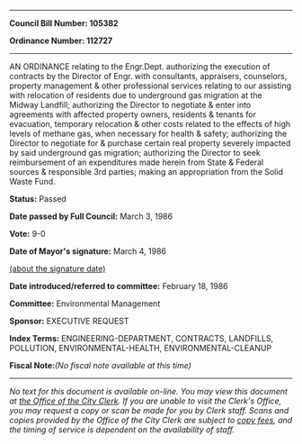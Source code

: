 

********

**Council Bill Number: 105382**
   
**Ordinance Number: 112727**
********

 AN ORDINANCE relating to the Engr.Dept. authorizing the execution of contracts by the Director of Engr. with consultants, appraisers, counselors, property management & other professional services relating to our assisting with relocation of residents due to underground gas migration at the Midway Landfill; authorizing the Director to negotiate & enter into agreements with affected property owners, residents & tenants for evacuation, temporary relocation & other costs related to the effects of high levels of methane gas, when necessary for health & safety; authorizing the Director to negotiate for & purchase certain real property severely impacted by said underground gas migration; authorizing the Director to seek reimbursement of an expenditures made herein from State & Federal sources & responsible 3rd parties; making an appropriation from the Solid Waste Fund.

**Status:** Passed
   
**Date passed by Full Council:** March 3, 1986
   
**Vote:** 9-0
   
**Date of Mayor's signature:** March 4, 1986
   
[(about the signature date)](/~public/approvaldate.htm)
   
   
   
**Date introduced/referred to committee:** February 18, 1986
   
**Committee:** Environmental Management
   
**Sponsor:** EXECUTIVE REQUEST
   
   
**Index Terms:** ENGINEERING-DEPARTMENT, CONTRACTS, LANDFILLS, POLLUTION, ENVIRONMENTAL-HEALTH, ENVIRONMENTAL-CLEANUP

**Fiscal Note:**_(No fiscal note available at this time)_
********

_No text for this document is available on-line. You may view this document at [the Office of the City Clerk](http://www.seattle.gov/leg/clerk/contactUs.htm). If you are unable to visit the Clerk's Office, you may request a copy or scan be made for you by Clerk staff. Scans and copies provided by the Office of the City Clerk are subject to [copy fees](http://clerk.seattle.gov/~public/clerkfees.htm), and the timing of service is dependent on the availability of staff._

